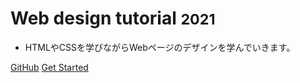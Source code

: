 Web design tutorial <small>2021</small>
===

- HTMLやCSSを学びながらWebページのデザインを学んでいきます。

[GitHub](https://github.com/awrznc/web-design-tutorial)
[Get Started](Introduction.md)
